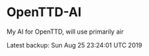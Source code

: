 # OpenTTD-AI
My AI for OpenTTD, will use primarily air

Latest backup: Sun Aug 25 23:24:01 UTC 2019
